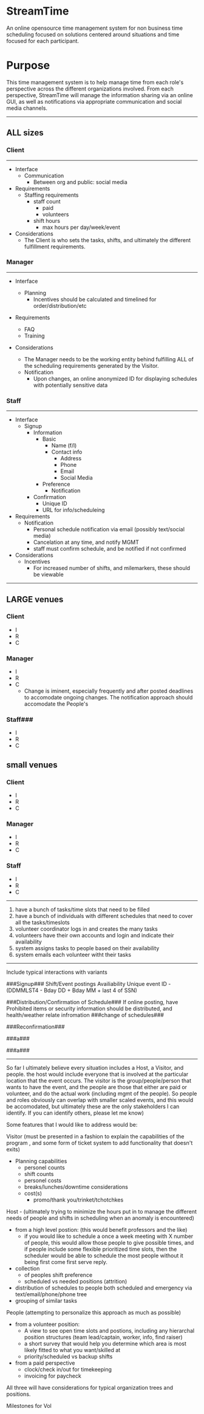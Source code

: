 StreamTime
==========

An online opensource time management system for non business time scheduling focused on solutions centered around situations and time focused for each participant.

# Purpose #
This time management system is to help manage time from each role's perspective across the different organizations involved.   From each perspective, StreamTime will manage the information sharing via an online GUI, as well as notifications via appropriate communication and social media channels.

---

## ALL sizes ##


### Client ###

---

* Interface
  * Communication
    * Between org and public: social media
* Requirements
  * Staffing requirements
    * staff count
      * paid
      * volunteers
    * shift hours
      * max hours per day/week/event
* Considerations
  * The Client is who sets the tasks, shifts, and ultimately the different fulfillment requirements.

### Manager ###

---

* Interface
  * Planning
      * Incentives should be calculated and timelined for order/distribution/etc
* Requirements
  * FAQ
  * Training

* Considerations
  * The Manager needs to be the working entity behind fulfilling ALL of the scheduling requirements generated by the Visitor.
  * Notification
    * Upon changes, an online anonymized ID for displaying schedules with potentially sensitive data

### Staff ###

---

* Interface
  * Signup
    * Information
      * Basic
        * Name (f/l)
        * Contact info
          * Address
          * Phone
          * Email
          * Social Media
      * Preference
         * Notification
    * Confirmation
      * Unique ID
      * URL for info/scheduleing
* Requirements
  * Notification
    * Personal schedule notification via email (possibly text/social media)
    * Cancelation at any time, and notify MGMT
    * staff must confirm schedule, and be notified if not confirmed
* Considerations
  * Incentives
    * For increased number of shifts, and milemarkers, these should be viewable

---

## LARGE venues ##

### Client ###

* I
* R
* C

### Manager ###
* I
* R
* C
  * Change is iminent, especially frequently and after posted deadlines to accomodate ongoing changes.  The notification approach should accomodate the People's 

### Staff###
* I
* R
* C

## small venues ##

### Client ###

* I
* R
* C

### Manager ###
* I
* R
* C

### Staff ###
* I
* R
* C

---

1. have a bunch of tasks/time slots that need to be filled
1. have a bunch of individuals with different schedules that need to cover all the tasks/timeslots
1. volunteer coordinator logs in and creates the many tasks
1. volunteers have their own accounts and login and indicate their availability 
1. system assigns tasks to people based on their availability
1. system emails each volunteer witht their tasks

---

Include typical interactions with variants
  
###Signup###
  Shift/Event postings
  Availiability
  Unique event ID - (DDMMLST4 - Bday DD + Bday MM + last 4 of SSN)

###Distribution/Confirmation of Schedule###
  If online posting, have 
  Prohibited items or security information should be distributed, and health/weather relate infromation
###change of schedules###


###Reconfirmation###




###a###

###a###

---

So far I ultimately believe every situation includes a Host, a Visitor, and people.   the host would include everyone that is involved at the particular location that the event occurs.   The visitor is the group/people/person that wants to have the event, and the people are those that either are paid or volunteer, and do the actual work (including mgmt of the people).  So people and roles obviously can overlap with smaller scaled events, and this would be accomodated, but ultimately these are the only stakeholders I can identify.  If you can identify others, please let me know)

Some features that I would like to address would be:

Visitor  (must be presented in a fashion to explain the capabilities of the program , and some form of ticket system to add functionality that doesn't exits)

* Planning capabilities
  * personel counts
  * shift counts
  * personel costs
  * breaks/lunches/downtime considerations
  * cost(s)
    * promo/thank you/trinket/tchotchkes 

Host - (ultimately trying to minimize the hours put in to manage the different needs of people and shifts in scheduling when an anomaly is encountered)

* from a high level postion: (this would benefit professors and the like)
  * if you would like to schedule a once a week meeting with X number of people, this would allow those people to give possible times, and if people include some flexible prioritized time slots, then the scheduler would be able to schedule the most people without it being first come first serve reply.
* collection
     * of peoples shift preference
     * scheduled vs needed positions (attrition)
* distribution of schedules to people both scheduled and emergency via text/email/phone/phone tree            
* grouping of similar tasks

People (attempting to personalize this approach as much as possible)

* from a volunteer position:
  * A view to see open time slots and postions, including any hierarchal position structures (team lead/captain, worker, info, find raiser)
  * a short survey that would help you determine which area is most likely fitted to what you want/skilled at
  * priority/scheduled vs backup shifts
* from a paid perspective
  * clock/check in/out for timekeeping
  * invoicing for paycheck

All three will have considerations for typical organization trees and positions.


Milestones for Vol
